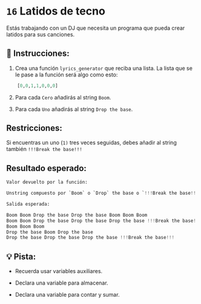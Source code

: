 # `16` Latidos de tecno

Estás trabajando con un DJ que necesita un programa que pueda crear latidos para sus canciones.

## 📝 Instrucciones:

1. Crea una función `lyrics_generator` que reciba una lista. La lista que se le pase a la función será algo como esto:
```py
    [0,0,1,1,0,0,0]
```

2. Para cada `Cero` añadirás al string `Boom`.

3. Para cada `Uno` añadirás al string `Drop the base`.

## Restricciones:

Si encuentras un uno (`1)` tres veces seguidas, debes añadir al string también `!!!Break the base!!!`


## Resultado esperado:

```py
Valor devuelto por la función:

Unstring compuesto por `Boom` o `Drop` the base o `!!!Break the base!!!`

Salida esperada:

Boom Boom Drop the base Drop the base Boom Boom Boom
Boom Boom Drop the base Drop the base Drop the base !!!Break the base!!! Boom Boom Boom
Boom Boom Boom
Drop the base Boom Drop the base
Drop the base Drop the base Drop the base !!!Break the base!!!
```


## 💡 Pista:

- Recuerda usar variables auxiliares.

- Declara una variable para almacenar.

- Declara una variable para contar y sumar.
